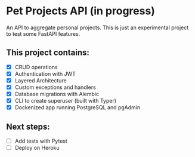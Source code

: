 # Pet Projects API (in progress)

An API to aggregate personal projects. This is just an experimental project to test some FastAPI features.

## This project contains:

- [x] CRUD operations
- [x] Authentication with JWT
- [x] Layered Architecture
- [x] Custom exceptions and handlers
- [x] Database migrations with Alembic
- [x] CLI to create superuser (built with Typer)
- [x] Dockenized app running PostgreSQL and pgAdmin

## Next steps:
- [ ] Add tests with Pytest
- [ ] Deploy on Heroku
